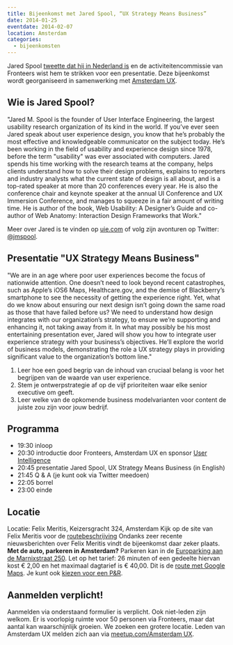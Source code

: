 ```yaml
---
title: Bijeenkomst met Jared Spool, “UX Strategy Means Business”
date: 2014-01-25
eventdate: 2014-02-07
location: Amsterdam
categories: 
  - bijeenkomsten 
---
```


Jared Spool [tweette dat hij in Nederland is](https://twitter.com/jmspool/status/428460022646181888) en de activiteitencommissie van Fronteers wist hem te strikken voor een presentatie. Deze bijeenkomst wordt georganiseerd in samenwerking met [Amsterdam UX](http://www.meetup.com/AmsterdamUX/).

## Wie is Jared Spool?

"Jared M. Spool is the founder of User Interface Engineering, the largest usability research organization of its kind in the world. If you’ve ever seen Jared speak about user experience design, you know that he’s probably the most effective and knowledgeable communicator on the subject today. He’s been working in the field of usability and experience design since 1978, before the term "usability" was ever associated with computers.
Jared spends his time working with the research teams at the company, helps clients understand how to solve their design problems, explains to reporters and industry analysts what the current state of design is all about, and is a top-rated speaker at more than 20 conferences every year. He is also the conference chair and keynote speaker at the annual UI Conference and UX Immersion Conference, and manages to squeeze in a fair amount of writing time. He is author of the book, Web Usability: A Designer’s Guide and co-author of Web Anatomy: Interaction Design Frameworks that Work."

Meer over Jared is te vinden op [uie.com](http://www.uie.com/) of volg zijn avonturen op Twitter: [@jmspool](https://twitter.com/jmspool).

## Presentatie "UX Strategy Means Business"

"We are in an age where poor user experiences become the focus of nationwide attention. One doesn’t need to look beyond recent catastrophes, such as Apple’s iOS6 Maps, Healthcare.gov, and the demise of Blackberry’s smartphone to see the necessity of getting the experience right.
Yet, what do we know about ensuring our next design isn’t going down the same road as those that have failed before us? We need to understand how design integrates with our organization’s strategy, to ensure we’re supporting and enhancing it, not taking away from it. In what may possibly be his most entertaining presentation ever, Jared will show you how to integrate user experience strategy with your business’s objectives. He’ll explore the world of business models, demonstrating the role a UX strategy plays in providing significant value to the organization’s bottom line."

1. Leer hoe een goed begrip van de inhoud van cruciaal belang is voor het begrijpen van de waarde van user experience.
2. Stem je ontwerpstrategie af op de vijf prioriteiten waar elke senior executive om geeft.
3. Leer welke van de opkomende business modelvarianten voor content de juiste zou zijn voor jouw bedrijf.

## Programma

-   19:30 inloop
-   20:30 introductie door Fronteers, Amsterdam UX en sponsor [User Intelligence](http://www.userintelligence.com/)
-   20:45 presentatie Jared Spool, UX Strategy Means Business (in English)
-   21:45 Q & A (je kunt ook via Twitter meedoen)
-   22:05 borrel
-   23:00 einde

## Locatie

Locatie: Felix Meritis, Keizersgracht 324, Amsterdam
Kijk op de site van Felix Meritis voor de [routebeschrijving](http://www.felix.meritis.nl/nl/over-felix-meritis/contact-en-route/)
Ondanks zeer recente nieuwsberichten over Felix Meritis vindt de bijeenkomst daar zeker plaats.
**Met de auto, parkeren in Amsterdam?**
Parkeren kan in de [Europarking aan de Marnixstraat 250](http://www.q-park.nl/nl/parkeren-bij-q-park/per-stad/amsterdam/europarking).
Let op het tarief: 26 minuten of een gedeelte hiervan kost € 2,00 en het maximaal dagtarief is € 40,00. Dit is de [route met Google Maps](https://maps.google.nl/maps?q=felixmeritis&hl=nl&sll=51.992171,4.494086&sspn=1.270144,3.348083&t=h&z=16).
Je kunt ook [kiezen voor een P&R](http://www.amsterdam.nl/parkeren-verkeer/parkeren-amsterdam/p-r/).

## Aanmelden verplicht!

Aanmelden via onderstaand formulier is verplicht. Ook niet-leden zijn welkom. Er is voorlopig ruimte voor 50 personen via Fronteers, maar dat aantal kan waarschijnlijk groeien. We zoeken een grotere locatie.
Leden van Amsterdam UX melden zich aan via [meetup.com/Amsterdam UX](http://www.meetup.com/AmsterdamUX/).
